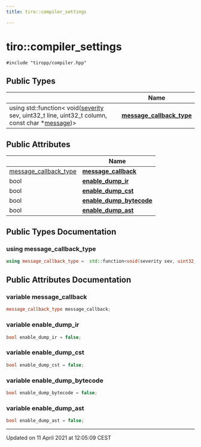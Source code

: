 ```yaml
---
title: tiro::compiler_settings

---
```


# tiro::compiler_settings




`#include "tiropp/compiler.hpp"`

## Public Types

|                | Name           |
| -------------- | -------------- |
| using std::function< void([severity](/docs/api/namespaces/namespacetiro#enum-severity) sev, uint32_t line, uint32_t column, const char *[message](/docs/api/namespaces/namespacetiro#function-message))> | **[message_callback_type](/docs/api/classes/structtiro_1_1compiler__settings#using-message_callback_type)**  |

## Public Attributes

|                | Name           |
| -------------- | -------------- |
| [message_callback_type](/docs/api/classes/structtiro_1_1compiler__settings#using-message_callback_type) | **[message_callback](/docs/api/classes/structtiro_1_1compiler__settings#variable-message_callback)**  |
| bool | **[enable_dump_ir](/docs/api/classes/structtiro_1_1compiler__settings#variable-enable_dump_ir)**  |
| bool | **[enable_dump_cst](/docs/api/classes/structtiro_1_1compiler__settings#variable-enable_dump_cst)**  |
| bool | **[enable_dump_bytecode](/docs/api/classes/structtiro_1_1compiler__settings#variable-enable_dump_bytecode)**  |
| bool | **[enable_dump_ast](/docs/api/classes/structtiro_1_1compiler__settings#variable-enable_dump_ast)**  |

## Public Types Documentation

### using message_callback_type

```cpp
using message_callback_type =  std::function<void(severity sev, uint32_t line, uint32_t column, const char* message)>;
```


## Public Attributes Documentation

### variable message_callback

```cpp
message_callback_type message_callback;
```


### variable enable_dump_ir

```cpp
bool enable_dump_ir = false;
```


### variable enable_dump_cst

```cpp
bool enable_dump_cst = false;
```


### variable enable_dump_bytecode

```cpp
bool enable_dump_bytecode = false;
```


### variable enable_dump_ast

```cpp
bool enable_dump_ast = false;
```


-------------------------------

Updated on 11 April 2021 at 12:05:09 CEST